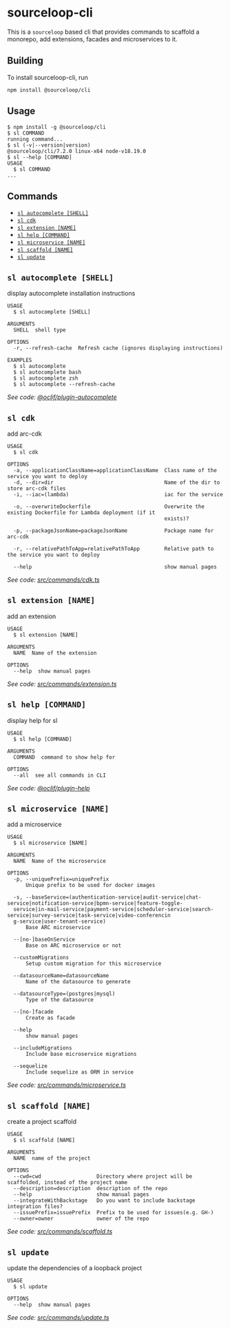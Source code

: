 # sourceloop-cli

This is a `sourceloop` based cli that provides commands to scaffold a monorepo, add extensions, facades and microservices to it.

## Building

To install sourceloop-cli, run

```shell
npm install @sourceloop/cli
```

## Usage

<!-- usage -->
```sh-session
$ npm install -g @sourceloop/cli
$ sl COMMAND
running command...
$ sl (-v|--version|version)
@sourceloop/cli/7.2.0 linux-x64 node-v18.19.0
$ sl --help [COMMAND]
USAGE
  $ sl COMMAND
...
```
<!-- usagestop -->

## Commands

<!-- commands -->
* [`sl autocomplete [SHELL]`](#sl-autocomplete-shell)
* [`sl cdk`](#sl-cdk)
* [`sl extension [NAME]`](#sl-extension-name)
* [`sl help [COMMAND]`](#sl-help-command)
* [`sl microservice [NAME]`](#sl-microservice-name)
* [`sl scaffold [NAME]`](#sl-scaffold-name)
* [`sl update`](#sl-update)

## `sl autocomplete [SHELL]`

display autocomplete installation instructions

```
USAGE
  $ sl autocomplete [SHELL]

ARGUMENTS
  SHELL  shell type

OPTIONS
  -r, --refresh-cache  Refresh cache (ignores displaying instructions)

EXAMPLES
  $ sl autocomplete
  $ sl autocomplete bash
  $ sl autocomplete zsh
  $ sl autocomplete --refresh-cache
```

_See code: [@oclif/plugin-autocomplete](https://github.com/oclif/plugin-autocomplete/blob/v1.3.10/src/commands/autocomplete/index.ts)_

## `sl cdk`

add arc-cdk

```
USAGE
  $ sl cdk

OPTIONS
  -a, --applicationClassName=applicationClassName  Class name of the service you want to deploy
  -d, --dir=dir                                    Name of the dir to store arc-cdk files
  -i, --iac=(lambda)                               iac for the service

  -o, --overwriteDockerfile                        Overwrite the existing Dockerfile for Lambda deployment (if it
                                                   exists)?

  -p, --packageJsonName=packageJsonName            Package name for arc-cdk

  -r, --relativePathToApp=relativePathToApp        Relative path to the service you want to deploy

  --help                                           show manual pages
```

_See code: [src/commands/cdk.ts](https://github.com/sourcefuse/loopback4-microservice-catalog/blob/v7.2.0/src/commands/cdk.ts)_

## `sl extension [NAME]`

add an extension

```
USAGE
  $ sl extension [NAME]

ARGUMENTS
  NAME  Name of the extension

OPTIONS
  --help  show manual pages
```

_See code: [src/commands/extension.ts](https://github.com/sourcefuse/loopback4-microservice-catalog/blob/v7.2.0/src/commands/extension.ts)_

## `sl help [COMMAND]`

display help for sl

```
USAGE
  $ sl help [COMMAND]

ARGUMENTS
  COMMAND  command to show help for

OPTIONS
  --all  see all commands in CLI
```

_See code: [@oclif/plugin-help](https://github.com/oclif/plugin-help/blob/v3.2.18/src/commands/help.ts)_

## `sl microservice [NAME]`

add a microservice

```
USAGE
  $ sl microservice [NAME]

ARGUMENTS
  NAME  Name of the microservice

OPTIONS
  -p, --uniquePrefix=uniquePrefix
      Unique prefix to be used for docker images

  -s, --baseService=(authentication-service|audit-service|chat-service|notification-service|bpmn-service|feature-toggle-
  service|in-mail-service|payment-service|scheduler-service|search-service|survey-service|task-service|video-conferencin
  g-service|user-tenant-service)
      Base ARC microservice

  --[no-]baseOnService
      Base on ARC microservice or not

  --customMigrations
      Setup custom migration for this microservice

  --datasourceName=datasourceName
      Name of the datasource to generate

  --datasourceType=(postgres|mysql)
      Type of the datasource

  --[no-]facade
      Create as facade

  --help
      show manual pages

  --includeMigrations
      Include base microservice migrations

  --sequelize
      Include sequelize as ORM in service
```

_See code: [src/commands/microservice.ts](https://github.com/sourcefuse/loopback4-microservice-catalog/blob/v7.2.0/src/commands/microservice.ts)_

## `sl scaffold [NAME]`

create a project scaffold

```
USAGE
  $ sl scaffold [NAME]

ARGUMENTS
  NAME  name of the project

OPTIONS
  --cwd=cwd                  Directory where project will be scaffolded, instead of the project name
  --description=description  description of the repo
  --help                     show manual pages
  --integrateWithBackstage   Do you want to include backstage integration files?
  --issuePrefix=issuePrefix  Prefix to be used for issues(e.g. GH-)
  --owner=owner              owner of the repo
```

_See code: [src/commands/scaffold.ts](https://github.com/sourcefuse/loopback4-microservice-catalog/blob/v7.2.0/src/commands/scaffold.ts)_

## `sl update`

update the dependencies of a loopback project

```
USAGE
  $ sl update

OPTIONS
  --help  show manual pages
```

_See code: [src/commands/update.ts](https://github.com/sourcefuse/loopback4-microservice-catalog/blob/v7.2.0/src/commands/update.ts)_
<!-- commandsstop -->
